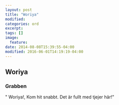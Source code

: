 ```yaml
---
layout: post
title: "Woriya"
modified:
categories: ord
excerpt:
tags: []
image:
  feature:
date: 2014-08-08T15:39:55-04:00
modified: 2016-06-01T14:19:19-04:00
---
```


## Woriya

### Grabben

" Woriya!, Kom hit snabbt. Det är fullt med tjejer här!"
